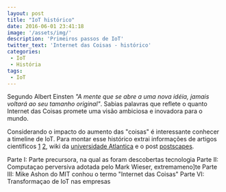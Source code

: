 ```yaml
---
layout: post
title: "IoT histórico"
date: 2016-06-01 23:41:18
image: '/assets/img/'
description: 'Primeiros passos de IoT'
twitter_text: 'Internet das Coisas - histórico'
categories:
 - IoT
 - História
tags:
 - IoT
---
```


Segundo Albert Einsten _"A mente que se abre a uma nova idéia, jamais voltará ao seu tamanho original"_.  Sabias palavras que reflete o quanto Internet das Coisas promete uma visão ambiciosa e inovadora para o mundo.

Considerando o impacto do aumento das "coisas" é interessante conhecer a timeline de IoT.
Para montar esse histórico extrai informações de artigos científicos [1](http://ieeexplore.ieee.org/xpl/login.jsp?tp=&arnumber=7043637&url=http%3A%2F%2Fieeexplore.ieee.org%2Fxpls%2Fabs_all.jsp%3Farnumber%3D7043637)  [2](http://iot.ieee.org/images/files/pdf/IEEE_IoT_Towards_Definition_Internet_of_Things_Revision1_27MAY15.pdf), wiki da [universidade Atlantica](http://ssti1-1112.wikidot.com/a-internet-das-coisas) e o post [postscapes](http://postscapes.com/internet-of-things-history).


Parte I: Parte precursora, na qual as foram descobertas tecnologia
Parte II: Computaçao perversiva adotada pelo Mark Wieser, extremameno]te
Parte III: Mike Ashon do MIT conhou o termo "Internet das Coisas"
Parte VI: Transformaçao de IoT nas empresas
 